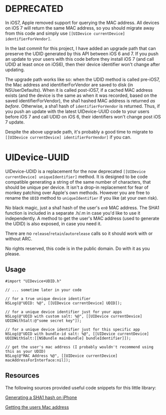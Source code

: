 # DEPRECATED

In iOS7, Apple removed support for querying the MAC address. All devices on iOS 7 will return the same MAC address, so you should migrate away from this code and simply use `[[UIDevice currentDevice] identifierForVendor]`.

In the last commit for this project, I have added an upgrade path that can preserve the UDID generated by this API between iOS 6 and 7.
If you push an update to your users with this code before they install iOS 7 (and call UDID at least once on iOS6), then their device identifier won't change after updating. 

The upgrade path works like so: when the UDID method is called pre-iOS7, the Mac address and identifierForVendor are saved to disk (in NSUserDefaults). 
When it is called post-iOS7, if a cached MAC address exists (and the device is the same as when it was recorded, based on the saved identifierForVendor), the sha1 hashed MAC address is returned *as before*.  Otherwise, a sha1 hash of `identifierForVendor` is returned.
Thus, if you push an update with the latest UIDevice-UUID code to your users before iOS 7 and call UDID on iOS 6, their identifiers won't change post iOS 7 update.

Despite the above upgrade path, it's probably a good time to migrate to `[[UIDevice currentDevice] identifierForVendor]` if you can.


# UIDevice-UUID

UIDevice-UDID is a replacement for the now deprecated `[[UIDevice currentDevice] uniqueIdentifier]` method. It is designed to be code compatible generating a string of the same number of characters, that should be unique per device.  It isn't a drop-in replacement for fear of monkey patching over Apple's own methods. However you are free to rename the `UDID` method to `uniqueIdentifier` if you like (at your own risk).

No black magic, just a sha1 hash of the user's `en0` MAC address.  The SHA1 function is included in a separate .h/.m in case you'd like to use it independently. A method to get the user's MAC address (used to generate the UDID) is also exposed, in case you need it.

There are no `release`/`retain`/`autorelease` calls so it should work with or without ARC.

No rights reserved, this code is in the public domain. Do with it as you please.


## Usage

    #import "UIDevice+UDID.h"
    
    // ... sometime later in your code
    
    // for a true unique device identifier
    NSLog(@"UDID: %@", [[UIDevice currentDevice] UDID]);
    
    // for a unique device identifier just for your apps
    NSLog(@"UDID with custom salt: %@", [[UIDevice currentDevice] UDIDWithSalt:@"some secret key"]);
    
    // for a unique device identifier just for this specific app
    NSLog(@"UDID with bundle-id salt: %@", [[UIDevice currentDevice] UDIDWithSalt:[[NSBundle mainBundle] bundleIdentifier]]);

    // get the user's mac address (I probably wouldn't recommend using this as your UDID)
    NSLog(@"MAC Address %@", [[UIDevice currentDevice]  macAddressForInterface:nil]);

    
    
## Resources

The following sources provided useful code snippets for this little library:

[Generating a SHA1 hash on iPhone][1]

[Getting the users Mac address][2]

[1]: http://stackoverflow.com/a/1084497/72176
[2]: https://github.com/gekitz/UIDevice-with-UniqueIdentifier-for-iOS-5/blob/master/Classes/UIDevice%2BIdentifierAddition.m